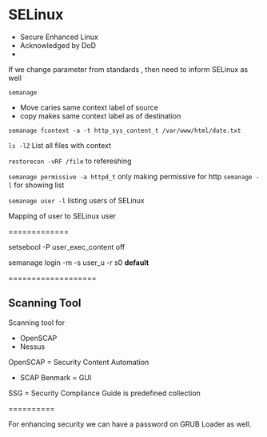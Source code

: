 # SELinux
- Secure Enhanced Linux
- Acknowledged by DoD
- 

If we change parameter from standards , then need to inform SELinux as well 

`semanage `

- Move caries same context label of source 
- copy makes same context label as of destination


`semanage fcontext -a -t http_sys_content_t /var/www/html/date.txt`

`ls -lZ` List all files with context 

`restorecon -vRF /file` to refereshing   

`semanage permissive -a httpd_t` only making permissive for http
`semanage -l` for showing list


`semanage user -l` listing users of SELinux 

Mapping of user to SELinux user 




=============

setsebool -P user_exec_content off

semanage login -m -s user_u -r s0 __default__

===================


## Scanning Tool

Scanning tool for 
- OpenSCAP
- Nessus

OpenSCAP = Security Content Automation 
- SCAP Benmark = GUI    

SSG = Security Compilance Guide is predefined collection

==========

For enhancing security we can have a password on GRUB Loader as well. 
